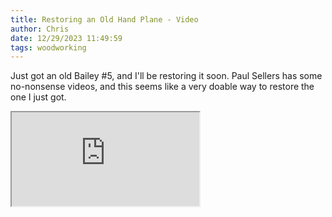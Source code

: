```yaml
---
title: Restoring an Old Hand Plane - Video
author: Chris
date: 12/29/2023 11:49:59 
tags: woodworking
---
```


Just got an old Bailey #5, and I'll be restoring it soon. Paul Sellers has some no-nonsense videos, and this seems like a very doable way to restore the one I just got.

<iframe src=https://www.youtube.com/watch?v=RYyV6IUpsYk></iframe>
